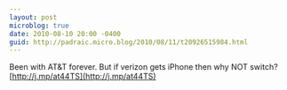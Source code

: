 ```yaml
---
layout: post
microblog: true
date: 2010-08-10 20:00 -0400
guid: http://padraic.micro.blog/2010/08/11/t20926515984.html
---
```

Been with AT&amp;T forever. But if verizon gets iPhone then why NOT switch? [http://j.mp/at44TS](http://j.mp/at44TS)
